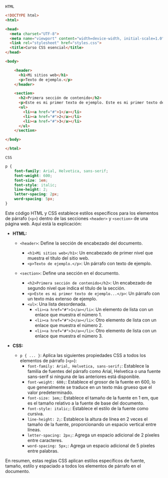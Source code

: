 `HTML`

```html
<!DOCTYPE html>
<html>

<head>
  <meta charset="UTF-8">
  <meta name="viewport" content="width=device-width, initial-scale=1.0">
  <link rel="stylesheet" href="styles.css">
  <title>Curso CSS esencial</title>
</head>

<body>

    <header>
      <h1>Mi sitios web</h1>
      <p>Texto de ejemplo.</p>
    </header>

    <section>
      <h2>Primera sección de contenido</h2>
      <p>Este es mi primer texto de ejemplo. Este es mi primer texto de ejemplo. Este es mi primer texto de ejemplo. Este es mi primer texto de ejemplo. </p>
      <ul>
        <li><a href="#">1</a></li>
        <li><a href="#">2</a></li>
        <li><a href="#">3</a></li>
      </ul>
    </section>

</body>

</html>
```
`CSS`

```CSS
p {
    font-family: Arial, Helvetica, sans-serif;
    font-weight: 600;
    font-size: 1em;
    font-style: italic;
    line-height: 2;
    letter-spacing: 2px;
    word-spacing: 5px;
}
```

Este código HTML y CSS establece estilos específicos para los elementos de párrafo (`<p>`) dentro de las secciones `<header>` y `<section>` de una página web. Aquí está la explicación:

- **HTML:**
  - `<header>`: Define la sección de encabezado del documento.
    - `<h1>Mi sitios web</h1>`: Un encabezado de primer nivel que muestra el título del sitio web.
    - `<p>Texto de ejemplo.</p>`: Un párrafo con texto de ejemplo.

  - `<section>`: Define una sección en el documento.
    - `<h2>Primera sección de contenido</h2>`: Un encabezado de segundo nivel que indica el título de la sección.
    - `<p>Este es mi primer texto de ejemplo...</p>`: Un párrafo con un texto más extenso de ejemplo.
    - `<ul>`: Una lista desordenada.
      - `<li><a href="#">1</a></li>`: Un elemento de lista con un enlace que muestra el número 1.
      - `<li><a href="#">2</a></li>`: Otro elemento de lista con un enlace que muestra el número 2.
      - `<li><a href="#">3</a></li>`: Otro elemento de lista con un enlace que muestra el número 3.

- **CSS:**
  - `p { ... }`: Aplica las siguientes propiedades CSS a todos los elementos de párrafo (`<p>`):
    - `font-family: Arial, Helvetica, sans-serif;`: Establece la familia de fuentes del párrafo como Arial, Helvetica o una fuente sans-serif si ninguna de las anteriores está disponible.
    - `font-weight: 600;`: Establece el grosor de la fuente en 600, lo que generalmente se traduce en un texto más grueso que el valor predeterminado.
    - `font-size: 1em;`: Establece el tamaño de la fuente en 1 em, que es el tamaño relativo a la fuente de base del documento.
    - `font-style: italic;`: Establece el estilo de la fuente como cursiva.
    - `line-height: 2;`: Establece la altura de línea en 2 veces el tamaño de la fuente, proporcionando un espacio vertical entre líneas.
    - `letter-spacing: 2px;`: Agrega un espacio adicional de 2 píxeles entre caracteres.
    - `word-spacing: 5px;`: Agrega un espacio adicional de 5 píxeles entre palabras.

En resumen, estas reglas CSS aplican estilos específicos de fuente, tamaño, estilo y espaciado a todos los elementos de párrafo en el documento.
